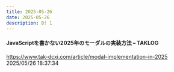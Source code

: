 ```yaml
---
title: 2025-05-26
date: 2025-05-26
description: B! 1
---
```


#### JavaScriptを書かない2025年のモーダルの実装方法 – TAKLOG
https://www.tak-dcxi.com/article/modal-implementation-in-2025<br>
2025/05/26 18:37:34<br>


